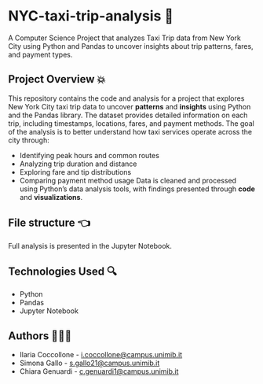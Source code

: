 # NYC-taxi-trip-analysis 🚕
A Computer Science Project that analyzes Taxi Trip data from New York City using Python and Pandas to uncover insights about trip patterns, fares, and payment types.

## Project Overview 💥
This repository contains the code and analysis for a project that explores New York City taxi trip data to uncover **patterns** and **insights** using Python and the Pandas library. The dataset provides detailed information on each trip, including timestamps, locations, fares, and payment methods. The goal of the analysis is to better understand how taxi services operate across the city through: 
- Identifying peak hours and common routes
- Analyzing trip duration and distance
- Exploring fare and tip distributions
- Comparing payment method usage
Data is cleaned and processed using Python’s data analysis tools, with findings presented through **code** and **visualizations**.

## File structure 👈
Full analysis is presented in the Jupyter Notebook.

## Technologies Used 🔍
- Python
- Pandas
- Jupyter Notebook

## Authors 👩🏻‍💻
- Ilaria Coccollone - i.coccollone@campus.unimib.it
- Simona Gallo - s.gallo21@campus.unimib.it
- Chiara Genuardi - c.genuardi1@campus.unimib.it
